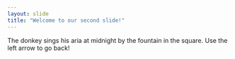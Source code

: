 ```yaml
---
layout: slide
title: "Welcome to our second slide!"
---
```

The donkey sings his aria at midnight by the fountain in the square.
Use the left arrow to go back!
